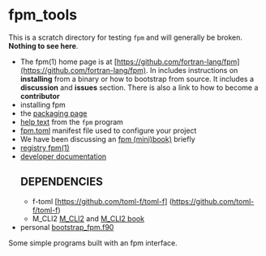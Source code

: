 # fpm_tools

This is a scratch directory for testing `fpm` and will generally be
broken. **Nothing to see here**.

 + The fpm(1) home page is at [https://github.com/fortran-lang/fpm](https://github.com/fortran-lang/fpm).
   In includes instructions on **installing** from a binary or how to bootstrap from source.
   It includes a **discussion** and **issues** section.
   There is also a link to how to become a **contributor**
 + installing fpm
 + the [packaging page](https://github.com/fortran-lang/fpm/blob/master/PACKAGING.md)
 + [help text](https://urbanjost.github.io/fpm_tools/manual.html) from the `fpm` program
 + [fpm.toml](https://github.com/fortran-lang/fpm/blob/master/manifest-reference.md) manifest file used to configure your project
 + We have been discussing an [fpm (mini)book)](fortran-lang/fortran-lang.org#156) briefly 
 + [registry fpm(1)](https://fortran-lang.org/packages)
 + [developer documentation]([https://urbanjost.github.io/fpm_tools/manual.html)
    ## DEPENDENCIES
    + f-toml [https://github.com/toml-f/toml-f] (https://github.com/toml-f/toml-f)
    + M_CLI2 [M_CLI2](https://urbanjost.github.com/M_CLI2l) and [M_CLI2 book](https://urbanjost.github.io/M_CLI2/BOOK_M_CLI2.html)
 + personal [bootstrap_fpm.f90](app/fpm_bootstrap.f90)

Some simple programs built with an fpm interface.

